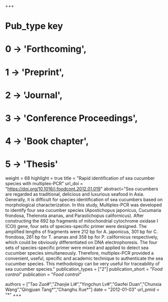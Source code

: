 +++
# Pub_type key
# 0 -> 'Forthcoming',
# 1 -> 'Preprint',
# 2 -> 'Journal',
# 3 -> 'Conference Proceedings',
# 4 -> 'Book chapter',
# 5 -> 'Thesis'

weight = 68
highlight = true
title = "Rapid identification of sea cucumber species with multiplex-PCR"
url_doi = "https://doi.org/10.1016/j.foodcont.2012.01.019"
abstract="Sea cucumbers are regarded as traditional, delicious and luxurious seafood in Asia. Generally, it is difficult for species identification of sea cucumbers based on morphological characterization. In this study, Multiplex-PCR was developed to identify four sea cucumber species (Apostichopus japonicus, Cucumaria frondosa, Thelenota ananas, and Parastichopus californicus). After constructing the 692 bp fragments of mitochondrial cytochrome oxidase I (COI) gene, four sets of species-specific primer were designed. The amplified lengths of fragments were 212 bp for A. japonicus, 301 bp for C. frondosa, 261 bp for T. ananas and 358 bp for P. californicus respectively, which could be obviously differentiated on DNA electrophoresis. The four sets of species-specific primer were mixed and applied to detect sea cucumber species simultaneously. Therefore, multiplex-PCR provided a convenient, useful, specific and academic technique to authenticate the sea cucumber species. This methodology can be very useful for traceability of sea cucumber species."
publication_types = ["2"]
publication_short = "*Food control*"
publication = "*Food control*"

authors = ["Tao Zuo#","Zhaojie Li#","Yingchun Lv#","Gaofei Duan","Chunxia Wang","Qingjuan Tang*","Changhu Xue*"]
date = "2012-01-03"
url_pmid = "*"
+++

